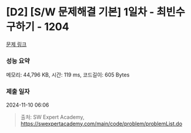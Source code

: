 # [D2] [S/W 문제해결 기본] 1일차 - 최빈수 구하기 - 1204 

[문제 링크](https://swexpertacademy.com/main/code/problem/problemDetail.do?contestProbId=AV13zo1KAAACFAYh) 

### 성능 요약

메모리: 44,796 KB, 시간: 119 ms, 코드길이: 605 Bytes

### 제출 일자

2024-11-10 06:06



> 출처: SW Expert Academy, https://swexpertacademy.com/main/code/problem/problemList.do